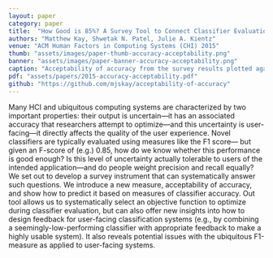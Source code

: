 ```yaml
---
layout: paper
category: paper
title:  "How Good is 85%? A Survey Tool to Connect Classifier Evaluation to Acceptability of Accuracy"
authors: "Matthew Kay, Shwetak N. Patel, Julie A. Kientz"
venue: "ACM Human Factors in Computing Systems (CHI) 2015"
thumb: "assets/images/paper-thumb-accuracy-acceptability.png"
banner: "assets/images/paper-banner-accuracy-acceptability.png"
caption: "Acceptability of accuracy from the survey results plotted against each application’s weighted geometric mean of precision and recall from our model. Optimizing this mean has the effect of also optimizing an application’s acceptability of accuracy. "
pdf: "assets/papers/2015-accuracy-acceptability.pdf"
github: "https://github.com/mjskay/acceptability-of-accuracy"
---
```


<!-- abstract -->
Many HCI and ubiquitous computing systems are characterized by two important properties: their output is uncertain—it has an associated accuracy that researchers attempt to optimize—and this uncertainty is user-facing—it directly affects the quality of the user experience. Novel classifiers are typically evaluated using measures like the F1 score— but given an F-score of (e.g.) 0.85, how do we know whether this performance is good enough? Is this level of uncertainty actually tolerable to users of the intended application—and do people weight precision and recall equally? We set out to develop a survey instrument that can systematically answer such questions. We introduce a new measure, acceptability of accuracy, and show how to predict it based on measures of classifier accuracy. Out tool allows us to systematically select an objective function to optimize during classifier evaluation, but can also offer new insights into how to design feedback for user-facing classification systems (e.g., by combining a seemingly-low-performing classifier with appropriate feedback to make a highly usable system). It also reveals potential issues with the ubiquitous F1-measure as applied to user-facing systems.
